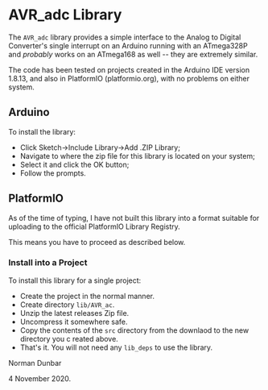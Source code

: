 # AVR_adc Library

The `AVR_adc` library provides a simple interface to the Analog to Digital Converter's single interrupt on an Arduino running with an ATmega328P and *probably* works on an ATmega168 as well -- they are extremely similar.

The code has been tested on projects created in the Arduino IDE version 1.8.13, and also in PlatformIO (platformio.org), with no problems on either system.

## Arduino

To install the library:

* Click Sketch->Include Library->Add .ZIP Library;
* Navigate to where the zip file for this library is located on your system;
* Select it and click the OK button;
* Follow the prompts.


## PlatformIO

As of the time of typing, I have not built this library into a format suitable for uploading to the official PlatformIO Library Registry. 

This means you have to proceed as described below.

### Install into a Project

To install this library for a single project:

* Create the project in the normal manner.
* Create directory `lib/AVR_ac`.
* Unzip the latest releases Zip file.
* Uncompress it somewhere safe.
* Copy the contents of the `src` directory from the downlaod to the new directory you c reated above.
* That's it. You will not need any `lib_deps` to use the library.

Norman Dunbar

4 November 2020.
